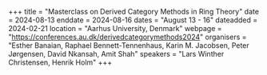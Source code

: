 +++
title = "Masterclass on Derived Category Methods in Ring Theory"
date = 2024-08-13
enddate = 2024-08-16
dates = "August 13 - 16"
dateadded = 2024-02-21
location = "Aarhus University, Denmark"
webpage = "https://conferences.au.dk/derivedcategorymethods2024"
organisers = "Esther Banaian, Raphael Bennett-Tennenhaus, Karin M. Jacobsen, Peter Jørgensen, David Nkansah, Amit Shah"
speakers = "Lars Winther Christensen, Henrik Holm"
+++
